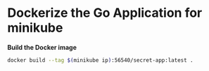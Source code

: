 # Dockerize the Go Application for minikube

**Build the Docker image**

```bash
docker build --tag $(minikube ip):56540/secret-app:latest .
```